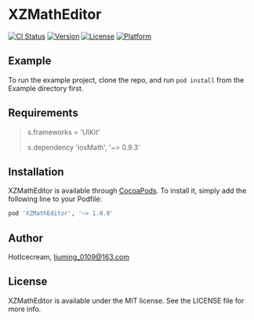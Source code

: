 # XZMathEditor

[![CI Status](https://img.shields.io/travis/xiaoMing0109/XZMathEditor.svg?style=flat)](https://travis-ci.org/xiaoMing0109/XZMathEditor)
[![Version](https://img.shields.io/cocoapods/v/XZMathEditor.svg?style=flat)](https://cocoapods.org/pods/XZMathEditor)
[![License](https://img.shields.io/cocoapods/l/XZMathEditor.svg?style=flat)](https://cocoapods.org/pods/XZMathEditor)
[![Platform](https://img.shields.io/cocoapods/p/XZMathEditor.svg?style=flat)](https://cocoapods.org/pods/XZMathEditor)

## Example

To run the example project, clone the repo, and run `pod install` from the Example directory first.

## Requirements

> s.frameworks = 'UIKit'
> 
> s.dependency 'iosMath', '~> 0.9.3'

## Installation

XZMathEditor is available through [CocoaPods](https://cocoapods.org). To install
it, simply add the following line to your Podfile:

```ruby
pod 'XZMathEditor', '~> 1.0.0'
```

## Author

HotIcecream, liuming_0109@163.com

## License

XZMathEditor is available under the MIT license. See the LICENSE file for more info.
